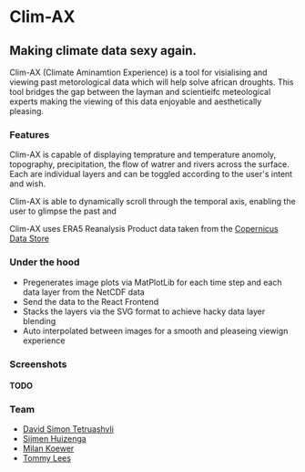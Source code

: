 # Clim-AX
## Making climate data sexy again.

Clim-AX (Climate Aminamtion Experience) is a tool for visialising and viewing past metorological data which will help solve african droughts. This tool bridges the gap between the layman and scientieifc meteological experts making the viewing of this data enjoyable and aesthetically pleasing. 

### Features

Clim-AX is capable of displaying temprature and temperature anomoly, topography, precipitation, the flow of watrer and rivers across the surface. Each are individual layers and can be toggled according to the user's intent and wish.

Clim-AX is able to dynamically scroll through the temporal axis, enabling the user to glimpse the past and 

Clim-AX uses ERA5 Reanalysis Product data taken from the [Copernicus Data Store](https://cds.climate.copernicus.eu)

### Under the hood
- Pregenerates image plots via MatPlotLib for each time step and each data layer from the NetCDF data
- Send the data to the React Frontend
- Stacks the layers via the SVG format to achieve hacky data layer blending
- Auto interpolated between images for a smooth and pleaseing viewign experience

### Screenshots

#### TODO

### Team

- [David Simon Tetruashvli](https://github.com/davzzar)
- [Sijmen Huizenga](https://github.com/SijmenHuizenga)
- [Milan Koewer](https://github.com/milankl)
- [Tommy Lees](https://github.com/tommylees112)

